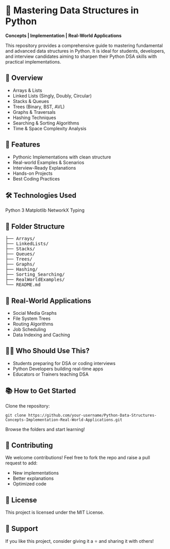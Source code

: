 
  <h1>🐍 Mastering Data Structures in Python</h1>
  <p><strong>Concepts | Implementation | Real-World Applications</strong></p>

  <div class="section">
    <p>This repository provides a comprehensive guide to mastering fundamental and advanced data structures in Python. It is ideal for students, developers, and interview candidates aiming to sharpen their Python DSA skills with practical implementations.</p>
  </div>

  <div class="section">
    <h2>📘 Overview</h2>
    <ul>
      <li>Arrays & Lists</li>
      <li>Linked Lists (Singly, Doubly, Circular)</li>
      <li>Stacks & Queues</li>
      <li>Trees (Binary, BST, AVL)</li>
      <li>Graphs & Traversals</li>
      <li>Hashing Techniques</li>
      <li>Searching & Sorting Algorithms</li>
      <li>Time & Space Complexity Analysis</li>
    </ul>
  </div>

  <div class="section">
    <h2>🎯 Features</h2>
    <ul>
      <li>Pythonic Implementations with clean structure</li>
      <li>Real-world Examples & Scenarios</li>
      <li>Interview-Ready Explanations</li>
      <li>Hands-on Projects</li>
      <li>Best Coding Practices</li>
    </ul>
  </div>

  <div class="section">
    <h2>🛠️ Technologies Used</h2>
    <span class="badge">Python 3</span>
    <span class="badge">Matplotlib</span>
    <span class="badge">NetworkX</span>
    <span class="badge">Typing</span>
  </div>

  <div class="section">
    <h2>📂 Folder Structure</h2>
    <div class="folder-structure">
<pre>
├── Arrays/
├── LinkedLists/
├── Stacks/
├── Queues/
├── Trees/
├── Graphs/
├── Hashing/
├── Sorting_Searching/
├── RealWorldExamples/
└── README.md
</pre>
    </div>
  </div>

  <div class="section">
    <h2>💼 Real-World Applications</h2>
    <ul>
      <li>Social Media Graphs</li>
      <li>File System Trees</li>
      <li>Routing Algorithms</li>
      <li>Job Scheduling</li>
      <li>Data Indexing and Caching</li>
    </ul>
  </div>

  <div class="section">
    <h2>🧑‍💻 Who Should Use This?</h2>
    <ul>
      <li>Students preparing for DSA or coding interviews</li>
      <li>Python Developers building real-time apps</li>
      <li>Educators or Trainers teaching DSA</li>
    </ul>
  </div>

  <div class="section">
    <h2>📚 How to Get Started</h2>
    <p>Clone the repository:</p>
    <code>git clone https://github.com/your-username/Python-Data-Structures-Concepts-Implementation-Real-World-Applications.git</code>
    <p>Browse the folders and start learning!</p>
  </div>

  <div class="section">
    <h2>🤝 Contributing</h2>
    <p>We welcome contributions! Feel free to fork the repo and raise a pull request to add:</p>
    <ul>
      <li>New implementations</li>
      <li>Better explanations</li>
      <li>Optimized code</li>
    </ul>
  </div>

  <div class="section">
    <h2>📜 License</h2>
    <p>This project is licensed under the <span class="highlight">MIT License</span>.</p>
  </div>

  <div class="section">
    <h2>🌟 Support</h2>
    <p>If you like this project, consider giving it a ⭐ and sharing it with others!</p>
  </div>

</body>
</html>
